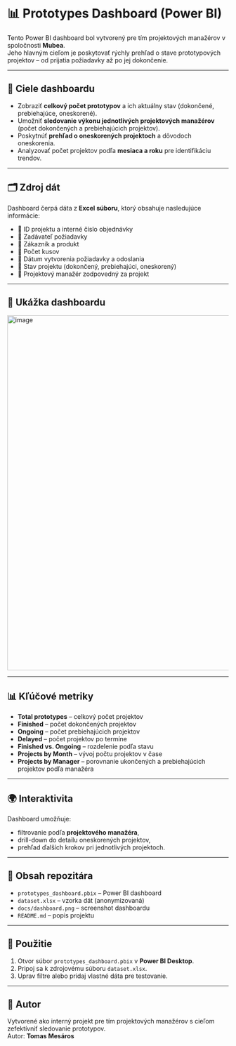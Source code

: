 # 📊 Prototypes Dashboard (Power BI)

Tento Power BI dashboard bol vytvorený pre tím projektových manažérov v spoločnosti **Mubea**.  
Jeho hlavným cieľom je poskytovať rýchly prehľad o stave prototypových projektov – od prijatia požiadavky až po jej dokončenie.

---

## 🎯 Ciele dashboardu
- Zobraziť **celkový počet prototypov** a ich aktuálny stav (dokončené, prebiehajúce, oneskorené).
- Umožniť **sledovanie výkonu jednotlivých projektových manažérov** (počet dokončených a prebiehajúcich projektov).
- Poskytnúť **prehľad o oneskorených projektoch** a dôvodoch oneskorenia.
- Analyzovať počet projektov podľa **mesiaca a roku** pre identifikáciu trendov.

---

## 🗂 Zdroj dát
Dashboard čerpá dáta z **Excel súboru**, ktorý obsahuje nasledujúce informácie:
- 🔹 ID projektu a interné číslo objednávky  
- 🔹 Zadávateľ požiadavky  
- 🔹 Zákazník a produkt  
- 🔹 Počet kusov  
- 🔹 Dátum vytvorenia požiadavky a odoslania  
- 🔹 Stav projektu (dokončený, prebiehajúci, oneskorený)  
- 🔹 Projektový manažér zodpovedný za projekt  

---

## 📸 Ukážka dashboardu

<img width="1440" height="809" alt="image" src="https://github.com/user-attachments/assets/7ef78f50-9ae3-4373-83c9-e3f814dd25a6" />


---

## 📊 Kľúčové metriky
- **Total prototypes** – celkový počet projektov  
- **Finished** – počet dokončených projektov  
- **Ongoing** – počet prebiehajúcich projektov  
- **Delayed** – počet projektov po termíne  
- **Finished vs. Ongoing** – rozdelenie podľa stavu  
- **Projects by Month** – vývoj počtu projektov v čase  
- **Projects by Manager** – porovnanie ukončených a prebiehajúcich projektov podľa manažéra  

---

## 🌍 Interaktivita
Dashboard umožňuje:
- filtrovanie podľa **projektového manažéra**,  
- drill-down do detailu oneskorených projektov,  
- prehľad ďalších krokov pri jednotlivých projektoch.  

---

## 📂 Obsah repozitára
- `prototypes_dashboard.pbix` – Power BI dashboard  
- `dataset.xlsx` – vzorka dát (anonymizovaná)  
- `docs/dashboard.png` – screenshot dashboardu  
- `README.md` – popis projektu  

---

## 🚀 Použitie
1. Otvor súbor `prototypes_dashboard.pbix` v **Power BI Desktop**.  
2. Pripoj sa k zdrojovému súboru `dataset.xlsx`.  
3. Uprav filtre alebo pridaj vlastné dáta pre testovanie.  

---

## 📌 Autor
Vytvorené ako interný projekt pre tím projektových manažérov s cieľom zefektívniť sledovanie prototypov.  
Autor: **Tomas Mesáros**

